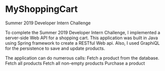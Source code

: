 # MyShoppingCart
Summer 2019 Developer Intern Challenge

To complete the Summer 2019 Developer Intern Challenge, I implemented a server-side Web API for a shopping cart. This application was built in Java using Spring framework to create a RESTful Web api. Also, I used GraphiQL for the persistence to save and update products.

The application can do numerous calls:
Fetch a product from the database.
Fetch all products
Fetch all non-empty products
Purchase a product
